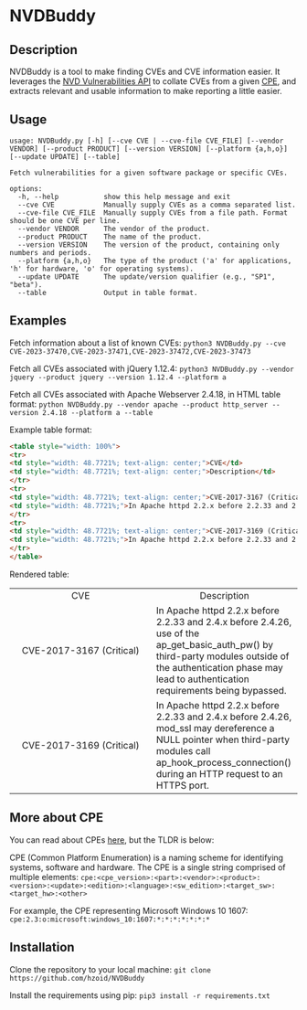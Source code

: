 # NVDBuddy
## Description
NVDBuddy is a tool to make finding CVEs and CVE information easier. It leverages the [NVD Vulnerabilities API](https://nvd.nist.gov/developers/vulnerabilities) to collate CVEs from a given [CPE](https://nvd.nist.gov/products/cpe), and extracts relevant and usable information to make reporting a little easier.

## Usage

```
usage: NVDBuddy.py [-h] [--cve CVE | --cve-file CVE_FILE] [--vendor VENDOR] [--product PRODUCT] [--version VERSION] [--platform {a,h,o}] [--update UPDATE] [--table]

Fetch vulnerabilities for a given software package or specific CVEs.

options:
  -h, --help           show this help message and exit
  --cve CVE            Manually supply CVEs as a comma separated list.
  --cve-file CVE_FILE  Manually supply CVEs from a file path. Format should be one CVE per line.
  --vendor VENDOR      The vendor of the product.
  --product PRODUCT    The name of the product.
  --version VERSION    The version of the product, containing only numbers and periods.
  --platform {a,h,o}   The type of the product ('a' for applications, 'h' for hardware, 'o' for operating systems).
  --update UPDATE      The update/version qualifier (e.g., "SP1", "beta").
  --table              Output in table format.
```

## Examples

Fetch information about a list of known CVEs:
`python3 NVDBuddy.py --cve CVE-2023-37470,CVE-2023-37471,CVE-2023-37472,CVE-2023-37473`

Fetch all CVEs associated with jQuery 1.12.4:
`python3 NVDBuddy.py --vendor jquery --product jquery --version 1.12.4 --platform a`

Fetch all CVEs associated with Apache Webserver 2.4.18, in HTML table format:
`python NVDBuddy.py --vendor apache --product http_server --version 2.4.18 --platform a --table`

Example table format:
```html
<table style="width: 100%">
<tr>
<td style="width: 48.7721%; text-align: center;">CVE</td>
<td style="width: 48.7721%; text-align: center;">Description</td>
</tr>
<tr>
<td style="width: 48.7721%; text-align: center;">CVE-2017-3167 (Critical)</td>
<td style="width: 48.7721%;">In Apache httpd 2.2.x before 2.2.33 and 2.4.x before 2.4.26, use of the ap_get_basic_auth_pw() by third-party modules outside of the authentication phase may lead to authentication requirements being bypassed.</td>
</tr>
<tr>
<td style="width: 48.7721%; text-align: center;">CVE-2017-3169 (Critical)</td>
<td style="width: 48.7721%;">In Apache httpd 2.2.x before 2.2.33 and 2.4.x before 2.4.26, mod_ssl may dereference a NULL pointer when third-party modules call ap_hook_process_connection() during an HTTP request to an HTTPS port.</td>
</tr>
</table>
```

Rendered table:

<table style="width: 100%">
<tr>
<td style="width: 48.7721%; text-align: center;">CVE</td>
<td style="width: 48.7721%; text-align: center;">Description</td>
</tr>
<tr>
<td style="width: 48.7721%; text-align: center;">CVE-2017-3167 (Critical)</td>
<td style="width: 48.7721%;">In Apache httpd 2.2.x before 2.2.33 and 2.4.x before 2.4.26, use of the ap_get_basic_auth_pw() by third-party modules outside of the authentication phase may lead to authentication requirements being bypassed.</td>
</tr>
<tr>
<td style="width: 48.7721%; text-align: center;">CVE-2017-3169 (Critical)</td>
<td style="width: 48.7721%;">In Apache httpd 2.2.x before 2.2.33 and 2.4.x before 2.4.26, mod_ssl may dereference a NULL pointer when third-party modules call ap_hook_process_connection() during an HTTP request to an HTTPS port.</td>
</tr>
</table>

## More about CPE
You can read about CPEs [here](https://nvd.nist.gov/products/cpe), but the TLDR is below:

CPE (Common Platform Enumeration) is a naming scheme for identifying systems, software and hardware. The CPE is a single string comprised of multiple elements:
`cpe:<cpe_version>:<part>:<vendor>:<product>:<version>:<update>:<edition>:<language>:<sw_edition>:<target_sw>:<target_hw>:<other>`

For example, the CPE representing Microsoft Windows 10 1607:
`cpe:2.3:o:microsoft:windows_10:1607:*:*:*:*:*:*:*`

## Installation

Clone the repository to your local machine:
`git clone https://github.com/hzoid/NVDBuddy`

Install the requirements using pip:
`pip3 install -r requirements.txt`
